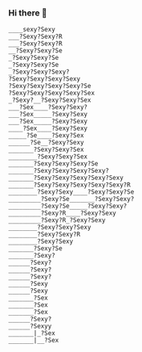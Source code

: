 ### Hi there 👋

<!--
**BaronFenix/BaronFenix** is a ✨ _special_ ✨ repository because its `README.md` (this file) appears on your GitHub profile.

Here are some ideas to get you started:

- 🔭 I’m currently working on ...
- 🌱 I’m currently learning ...
- 👯 I’m looking to collaborate on ...
- 🤔 I’m looking for help with ...
- 💬 Ask me about ...
- 📫 How to reach me: ...
- 😄 Pronouns: ...
- ⚡ Fun fact: ...
-->


```
____sexy?Sexy
___?Sexy?Sexy?R
___?Sexy?Sexy?R
__?Sexy?Sexy?Se
_?Sexy?Sexy?Se
_?Sexy?Sexy?Se
_?Sexy?Sexy?Sexy?
?Sexy?Sexy?Sexy?Sexy
?Sexy?Sexy?Sexy?Sexy?Se
?Sexy?Sexy?Sexy?Sexy?Sex
_?Sexy?__?Sexy?Sexy?Sex
___?Sex____?Sexy?Sexy?
___?Sex_____?Sexy?Sexy
___?Sex_____?Sexy?Sexy
____?Sex____?Sexy?Sexy
_____?Se____?Sexy?Sex
______?Se__?Sexy?Sexy
_______?Sexy?Sexy?Sex
________?Sexy?Sexy?Sex
_______?Sexy?Sexy?Sexy?Se
_______?Sexy?Sexy?Sexy?Sexy?
_______?Sexy?Sexy?Sexy?Sexy?Sexy
_______?Sexy?Sexy?Sexy?Sexy?Sexy?R
________?Sexy?Sexy____?Sexy?Sexy?Se
_________?Sexy?Se_______?Sexy?Sexy?
_________?Sexy?Se_____?Sexy?Sexy?
_________?Sexy?R____?Sexy?Sexy
_________?Sexy?R_?Sexy?Sexy
________?Sexy?Sexy?Sexy
________?Sexy?Sexy?R
________?Sexy?Sexy
_______?Sexy?Se
_______?Sexy?
______?Sexy?
______?Sexy?
______?Sexy?
______?Sexy
______?Sexy
_______?Sex
_______?Sex
_______?Sex
______?Sexy?
______?Sexyy
_______|_?Sex
_______|__?Sex
```


